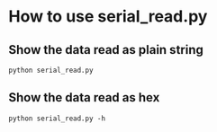 # How to use serial_read.py

## Show the data read as plain string
`
python serial_read.py
`

## Show the data read as hex
`
python serial_read.py -h
`
